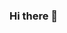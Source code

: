 ### Hi there 👋

<!--
**CIgnacio-dev/CIgnacio-dev** is a ✨ _special_ ✨ repository because its `README.md` (this file) appears on your GitHub profile.

<a href="https://giphy.com/gifs/code-coding-seamless-xT9IgzoKnwFNmISR8I"><img src="https://giphy.com/gifs/code-coding-seamless-xT9IgzoKnwFNmISR8I" title="thegif"/></a>
